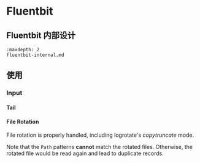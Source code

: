 # Fluentbit 

## Fluentbit 内部设计

```{toctree}
:maxdepth: 2
fluentbit-internal.md
```


## 使用

### Input



#### Tail

#### File Rotation

File rotation is properly handled, including logrotate's *copytruncate* mode.

Note that the `Path` patterns **cannot** match the rotated files. Otherwise, the rotated file would be read again and lead to duplicate records.
